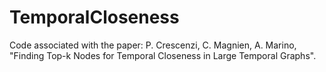 # TemporalCloseness
Code associated with the paper: P. Crescenzi, C. Magnien, A. Marino, "Finding Top-k Nodes for Temporal Closeness in Large Temporal Graphs".
